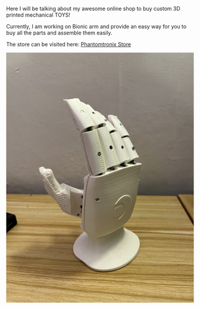 Here I will be talking about my awesome online shop to buy custom 3D printed mechanical TOYS! 

Currently, I am working on Bionic arm and provide an easy way for you to buy all the parts and assemble them easily.

The store can be visited here: [Phantomtronix Store](phantomotronix.myshopify.com)

![Alt text](/assets/img/phantomArm.jpg)


